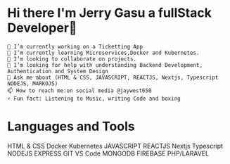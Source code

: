 # Hi there I'm Jerry Gasu a fullStack Developer👋

    🔭 I’m currently working on a Ticketting App
    🌱 I’m currently learning Microservices,Docker and Kubernetes.
    👯 I’m looking to collaborate on projects.
    🤔 I’m looking for help with understanding Backend Development, Authentication and System Design
    💬 Ask me about (HTML & CSS, JAVASCRIPT, REACTJS, Nextjs, Typescript NODEJS, MARKOJS)
    📫 How to reach me:on social media @jaywest650
    ⚡ Fun fact: Listening to Music, writing Code and boxing
# Languages and Tools

HTML & CSS
Docker
Kubernetes
JAVASCRIPT
REACTJS
Nextjs
Typescript
NODEJS
EXPRESS
GIT
VS Code
MONGODB
FIREBASE
PHP/LARAVEL    






